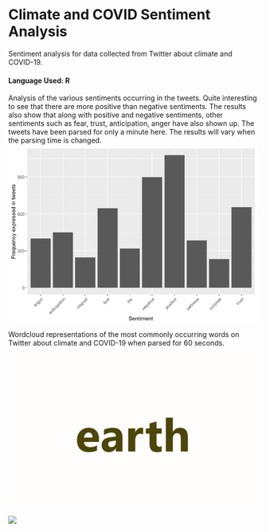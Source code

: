 # Climate and COVID Sentiment Analysis
Sentiment analysis for data collected from Twitter about climate and COVID-19.

#### Language Used: R

Analysis of the various sentiments occurring in the tweets. Quite interesting to see that there are more positive than negative sentiments. The results also show that along with positive and negative sentiments, other sentiments such as fear, trust, anticipation, anger have also shown up. The tweets have been parsed for only a minute here. The results will vary when the parsing time is changed.
![](sentiments.jpg)

Wordcloud representations of the most commonly occurring words on Twitter about climate and COVID-19 when parsed for 60 seconds. 

![](wordcloud2_plt2.gif)

![](wordcloud2_plt1.gif)

